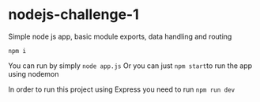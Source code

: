 # nodejs-challenge-1

Simple node js app, basic module exports, data handling and routing

`npm i`

You can run by simply `node app.js`
Or you can just `npm start`to run the app using nodemon

In order to run this project using Express you need to run `npm run dev`
